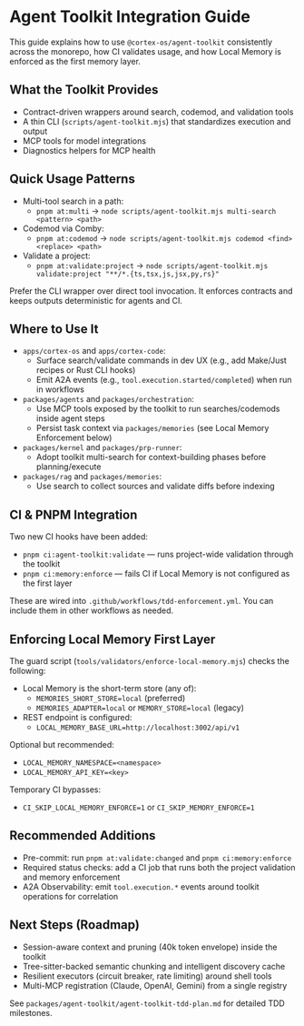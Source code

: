 # Agent Toolkit Integration Guide

This guide explains how to use `@cortex-os/agent-toolkit` consistently across the monorepo, how CI validates usage, and how Local Memory is enforced as the first memory layer.

## What the Toolkit Provides

- Contract-driven wrappers around search, codemod, and validation tools
- A thin CLI (`scripts/agent-toolkit.mjs`) that standardizes execution and output
- MCP tools for model integrations
- Diagnostics helpers for MCP health

## Quick Usage Patterns

- Multi-tool search in a path:
  - `pnpm at:multi` → `node scripts/agent-toolkit.mjs multi-search <pattern> <path>`
- Codemod via Comby:
  - `pnpm at:codemod` → `node scripts/agent-toolkit.mjs codemod <find> <replace> <path>`
- Validate a project:
  - `pnpm at:validate:project` → `node scripts/agent-toolkit.mjs validate:project "**/*.{ts,tsx,js,jsx,py,rs}"`

Prefer the CLI wrapper over direct tool invocation. It enforces contracts and keeps outputs deterministic for agents and CI.

## Where to Use It

- `apps/cortex-os` and `apps/cortex-code`:
  - Surface search/validate commands in dev UX (e.g., add Make/Just recipes or Rust CLI hooks)
  - Emit A2A events (e.g., `tool.execution.started/completed`) when run in workflows
- `packages/agents` and `packages/orchestration`:
  - Use MCP tools exposed by the toolkit to run searches/codemods inside agent steps
  - Persist task context via `packages/memories` (see Local Memory Enforcement below)
- `packages/kernel` and `packages/prp-runner`:
  - Adopt toolkit multi-search for context-building phases before planning/execute
- `packages/rag` and `packages/memories`:
  - Use search to collect sources and validate diffs before indexing

## CI & PNPM Integration

Two new CI hooks have been added:

- `pnpm ci:agent-toolkit:validate` — runs project-wide validation through the toolkit
- `pnpm ci:memory:enforce` — fails CI if Local Memory is not configured as the first layer

These are wired into `.github/workflows/tdd-enforcement.yml`. You can include them in other workflows as needed.

## Enforcing Local Memory First Layer

The guard script (`tools/validators/enforce-local-memory.mjs`) checks the following:

- Local Memory is the short-term store (any of):
  - `MEMORIES_SHORT_STORE=local` (preferred)
  - `MEMORIES_ADAPTER=local` or `MEMORY_STORE=local` (legacy)
- REST endpoint is configured:
  - `LOCAL_MEMORY_BASE_URL=http://localhost:3002/api/v1`

Optional but recommended:

- `LOCAL_MEMORY_NAMESPACE=<namespace>`
- `LOCAL_MEMORY_API_KEY=<key>`

Temporary CI bypasses:

- `CI_SKIP_LOCAL_MEMORY_ENFORCE=1` or `CI_SKIP_MEMORY_ENFORCE=1`

## Recommended Additions

- Pre-commit: run `pnpm at:validate:changed` and `pnpm ci:memory:enforce`
- Required status checks: add a CI job that runs both the project validation and memory enforcement
- A2A Observability: emit `tool.execution.*` events around toolkit operations for correlation

## Next Steps (Roadmap)

- Session-aware context and pruning (40k token envelope) inside the toolkit
- Tree-sitter-backed semantic chunking and intelligent discovery cache
- Resilient executors (circuit breaker, rate limiting) around shell tools
- Multi-MCP registration (Claude, OpenAI, Gemini) from a single registry

See `packages/agent-toolkit/agent-toolkit-tdd-plan.md` for detailed TDD milestones.

